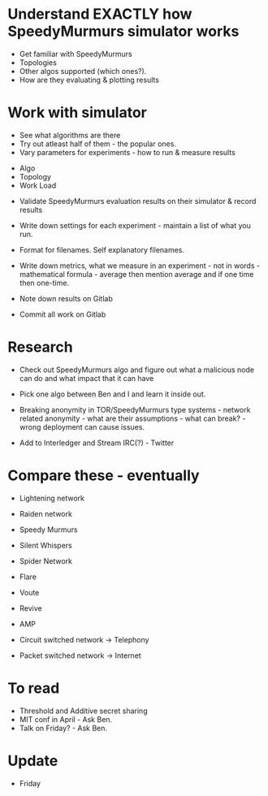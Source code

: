 # Understand EXACTLY how SpeedyMurmurs simulator works
- Get familiar with SpeedyMurmurs
- Topologies
- Other algos supported (which ones?).
- How are they evaluating & plotting results

# Work with simulator
- See what algorithms are there
- Try out atleast half of them - the popular ones.
- Vary parameters for experiments - how to run & measure results
* Algo
* Topology
* Work Load
- Validate SpeedyMurmurs evaluation results on their simulator & record results
- Write down settings for each experiment - maintain a list of what you run.
- Format for filenames. Self explanatory filenames.
- Write down metrics, what we measure in an experiment - not in words - mathematical formula - average then mention average and if one time then one-time.

- Note down results on Gitlab
- Commit all work on Gitlab

# Research
- Check out SpeedyMurmurs algo and figure out what a malicious node can do and what impact that it can have
- Pick one algo between Ben and I and learn it inside out.
- Breaking anonymity in TOR/SpeedyMurmurs type systems - network related anonymity - what are their assumptions - what can break? - wrong deployment can cause issues.

- Add to Interledger and Stream IRC(?) - Twitter

# Compare these - eventually
- Lightening network
- Raiden network
- Speedy Murmurs
- Silent Whispers
- Spider Network
- Flare
- Voute
- Revive
- AMP


- Circuit switched network -> Telephony
- Packet switched network -> Internet


# To read
- Threshold and Additive secret sharing
- MIT conf in April - Ask Ben.
- Talk on Friday? - Ask Ben.


# Update
- Friday
